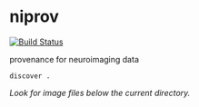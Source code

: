 niprov
======

[![Build Status](https://travis-ci.org/ilogue/niprov.svg?branch=master)](https://travis-ci.org/ilogue/niprov)

provenance for neuroimaging data



```
discover .
```
*Look for image files below the current directory.*
